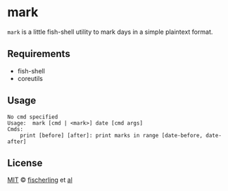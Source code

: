 # mark

`mark` is a little fish-shell utility to mark days in a simple plaintext format.

## Requirements

+ fish-shell
+ coreutils

## Usage

	No cmd specified
	Usage:	mark [cmd | <mark>] date [cmd args]
	Cmds:
		print [before] [after]: print marks in range [date-before, date-after]

## License

[MIT][mit] © [fischerling][author] et [al][contributors]

[mit]: https://opensource.org/licenses/MIT
[author]: https://github.com/fischerling
[contributors]: https://github.com/fischerling/mark/graphs/contributors
